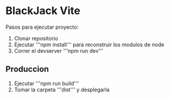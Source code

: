 # BlackJack Vite

Pasos para ejecutar proyecto:

1. Clonar repositorio
2. Ejecutar '''npm install''' para reconstruir los modulos de node
3. Correr el devserver '''npm run dev'''

## Produccion

1. Ejecutar '''npm run build'''
2. Tomar la carpeta '''dist''' y desplegarla